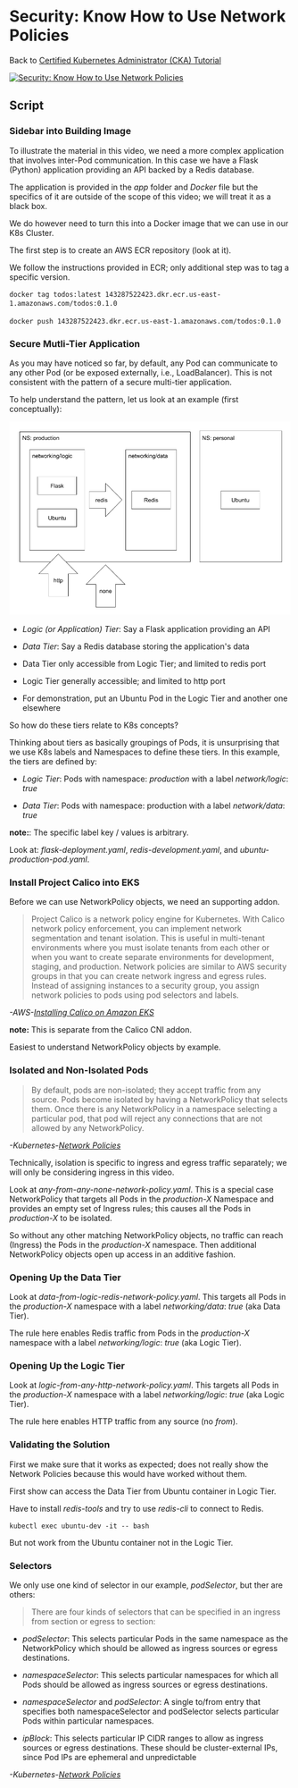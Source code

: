 # Security: Know How to Use Network Policies

Back to [Certified Kubernetes Administrator (CKA) Tutorial](https://github.com/larkintuckerllc/k8s-cka-tutorial)

[![Security: Know How to Use Network Policies](http://img.youtube.com/vi/mZut69rBfZ4/0.jpg)](https://youtu.be/mZut69rBfZ4)

## Script

### Sidebar into Building Image

To illustrate the material in this video, we need a more complex application that involves inter-Pod communication.  In this case we have a Flask (Python) application providing an API backed by a Redis database.

The application is provided in the *app* folder and *Docker* file but the specifics of it are outside of the scope of this video; we will treat it as a black box.

We do however need to turn this into a Docker image that we can use in our K8s Cluster.

The first step is to create an AWS ECR repository (look at it).

We follow the instructions provided in ECR; only additional step was to tag a specific version.

```plaintext
docker tag todos:latest 143287522423.dkr.ecr.us-east-1.amazonaws.com/todos:0.1.0

docker push 143287522423.dkr.ecr.us-east-1.amazonaws.com/todos:0.1.0
```

### Secure Mutli-Tier Application

As you may have noticed so far, by default, any Pod can communicate to any other Pod (or be exposed externally, i.e., LoadBalancer). This is not consistent with the pattern of a secure multi-tier application.

To help understand the pattern, let us look at an example (first conceptually):

![Network Policy](netpol.png)

* *Logic (or Application) Tier*: Say a Flask application providing an API

* *Data Tier*: Say a Redis database storing the application's data

* Data Tier only accessible from Logic Tier; and limited to redis port

* Logic Tier generally accessible; and limited to http port

* For demonstration, put an Ubuntu Pod in the Logic Tier and another one elsewhere

So how do these tiers relate to K8s concepts?

Thinking about tiers as basically groupings of Pods, it is unsurprising that we use K8s labels and Namespaces to define these tiers. In this example, the tiers are defined by:

* *Logic Tier*: Pods with namespace: *production* with a label *network/logic*: *true*

* *Data Tier*: Pods with namespace: production with a label *network/data*: *true*

**note:**: The specific label key / values is arbitrary.

Look at: *flask-deployment.yaml*, *redis-development.yaml*, and *ubuntu-production-pod.yaml*.

### Install Project Calico into EKS

Before we can use NetworkPolicy objects, we need an supporting addon.

> Project Calico is a network policy engine for Kubernetes. With Calico network policy enforcement, you can implement network segmentation and tenant isolation. This is useful in multi-tenant environments where you must isolate tenants from each other or when you want to create separate environments for development, staging, and production. Network policies are similar to AWS security groups in that you can create network ingress and egress rules. Instead of assigning instances to a security group, you assign network policies to pods using pod selectors and labels.

*-AWS-[Installing Calico on Amazon EKS](https://docs.aws.amazon.com/eks/latest/userguide/calico.html)*

**note:** This is separate from the Calico CNI addon.

Easiest to understand NetworkPolicy objects by example.

### Isolated and Non-Isolated Pods

> By default, pods are non-isolated; they accept traffic from any source.
> Pods become isolated by having a NetworkPolicy that selects them. Once there is any NetworkPolicy in a namespace selecting a particular pod, that pod will reject any connections that are not allowed by any NetworkPolicy.

*-Kubernetes-[Network Policies](https://kubernetes.io/docs/concepts/services-networking/network-policies/)*

Technically, isolation is specific to ingress and egress traffic separately; we will only be considering ingress in this video.

Look at *any-from-any-none-network-policy.yaml*.  This is a special case NetworkPolicy that targets all Pods in the *production-X* Namespace and provides an empty set of Ingress rules; this causes all the Pods in *production-X* to be isolated.

So without any other matching NetworkPolicy objects, no traffic can reach (Ingress) the Pods in the *production-X* namespace.  Then additional NetworkPolicy objects open up access in an additive fashion.

### Opening Up the Data Tier

Look at *data-from-logic-redis-network-policy.yaml*. This targets all Pods in the *production-X* namespace with a label *networking/data*: *true* (aka Data Tier).

The rule here enables Redis traffic from Pods in the *production-X* namespace with a label *networking/logic*: *true* (aka Logic Tier).

### Opening Up the Logic Tier

Look at *logic-from-any-http-network-policy.yaml*. This targets all Pods in the *production-X* namespace with a label *networking/logic*: *true* (aka Logic Tier).

The rule here enables HTTP traffic from any source (no *from*).

### Validating the Solution

First we make sure that it works as expected; does not really show the Network Policies because this would have worked without them.

First show can access the Data Tier from Ubuntu container in Logic Tier.

Have to install *redis-tools* and try to use *redis-cli* to connect to Redis.

```plaintext
kubectl exec ubuntu-dev -it -- bash
```

But not work from the Ubuntu container not in the Logic Tier.

### Selectors

We only use one kind of selector in our example, *podSelector*, but ther are others:

> There are four kinds of selectors that can be specified in an ingress from section or egress to section:

* *podSelector*: This selects particular Pods in the same namespace as the NetworkPolicy which should be allowed as ingress sources or egress destinations.

* *namespaceSelector*: This selects particular namespaces for which all Pods should be allowed as ingress sources or egress destinations.

* *namespaceSelector* and *podSelector*: A single to/from entry that specifies both namespaceSelector and podSelector selects particular Pods within particular namespaces.

* *ipBlock*: This selects particular IP CIDR ranges to allow as ingress sources or egress destinations. These should be cluster-external IPs, since Pod IPs are ephemeral and unpredictable

*-Kubernetes-[Network Policies](https://kubernetes.io/docs/concepts/services-networking/network-policies/)*

